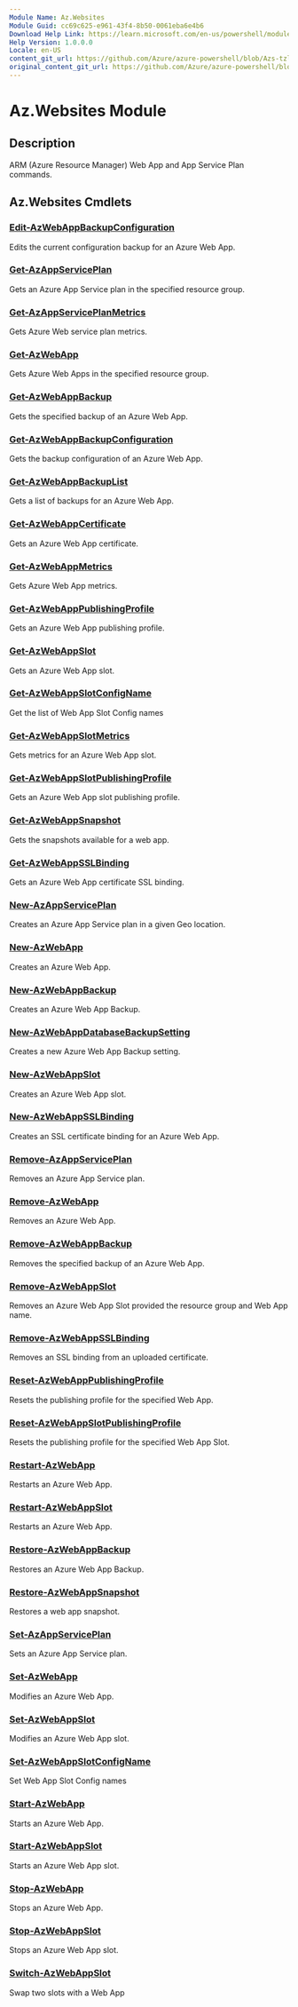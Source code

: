 ```yaml
---
Module Name: Az.Websites
Module Guid: cc69c625-e961-43f4-8b50-0061eba6e4b6
Download Help Link: https://learn.microsoft.com/en-us/powershell/module/Az.websites
Help Version: 1.0.0.0
Locale: en-US
content_git_url: https://github.com/Azure/azure-powershell/blob/Azs-tzl/src/Websites/Websites/help/Az.Websites.md
original_content_git_url: https://github.com/Azure/azure-powershell/blob/Azs-tzl/src/Websites/Websites/help/Az.Websites.md
---
```


# Az.Websites Module
## Description
ARM (Azure Resource Manager) Web App and App Service Plan commands.

## Az.Websites Cmdlets
### [Edit-AzWebAppBackupConfiguration](Edit-AzWebAppBackupConfiguration.md)
Edits the current configuration backup for an Azure Web App.

### [Get-AzAppServicePlan](Get-AzAppServicePlan.md)
Gets an Azure App Service plan in the specified resource group.

### [Get-AzAppServicePlanMetrics](Get-AzAppServicePlanMetrics.md)
Gets Azure Web service plan metrics.

### [Get-AzWebApp](Get-AzWebApp.md)
Gets Azure Web Apps in the specified resource group.

### [Get-AzWebAppBackup](Get-AzWebAppBackup.md)
Gets the specified backup of an Azure Web App.

### [Get-AzWebAppBackupConfiguration](Get-AzWebAppBackupConfiguration.md)
Gets the backup configuration of an Azure Web App.

### [Get-AzWebAppBackupList](Get-AzWebAppBackupList.md)
Gets a list of backups for an Azure Web App.

### [Get-AzWebAppCertificate](Get-AzWebAppCertificate.md)
Gets an Azure Web App certificate.

### [Get-AzWebAppMetrics](Get-AzWebAppMetrics.md)
Gets Azure Web App metrics.

### [Get-AzWebAppPublishingProfile](Get-AzWebAppPublishingProfile.md)
Gets an Azure Web App publishing profile.

### [Get-AzWebAppSlot](Get-AzWebAppSlot.md)
Gets an Azure Web App slot.

### [Get-AzWebAppSlotConfigName](Get-AzWebAppSlotConfigName.md)
Get the list of Web App Slot Config names

### [Get-AzWebAppSlotMetrics](Get-AzWebAppSlotMetrics.md)
Gets metrics for an Azure Web App slot.

### [Get-AzWebAppSlotPublishingProfile](Get-AzWebAppSlotPublishingProfile.md)
Gets an Azure Web App slot publishing profile.

### [Get-AzWebAppSnapshot](Get-AzWebAppSnapshot.md)
Gets the snapshots available for a web app.

### [Get-AzWebAppSSLBinding](Get-AzWebAppSSLBinding.md)
Gets an Azure Web App certificate SSL binding.

### [New-AzAppServicePlan](New-AzAppServicePlan.md)
Creates an Azure App Service plan in a given Geo location.

### [New-AzWebApp](New-AzWebApp.md)
Creates an Azure Web App.

### [New-AzWebAppBackup](New-AzWebAppBackup.md)
Creates an Azure Web App Backup.

### [New-AzWebAppDatabaseBackupSetting](New-AzWebAppDatabaseBackupSetting.md)
Creates a new Azure Web App Backup setting.

### [New-AzWebAppSlot](New-AzWebAppSlot.md)
Creates an Azure Web App slot.

### [New-AzWebAppSSLBinding](New-AzWebAppSSLBinding.md)
Creates an SSL certificate binding for an Azure Web App.

### [Remove-AzAppServicePlan](Remove-AzAppServicePlan.md)
Removes an Azure App Service plan.

### [Remove-AzWebApp](Remove-AzWebApp.md)
Removes an Azure Web App.

### [Remove-AzWebAppBackup](Remove-AzWebAppBackup.md)
Removes the specified backup of an Azure Web App.

### [Remove-AzWebAppSlot](Remove-AzWebAppSlot.md)
Removes an Azure Web App Slot provided the resource group and Web App name.

### [Remove-AzWebAppSSLBinding](Remove-AzWebAppSSLBinding.md)
Removes an SSL binding from an uploaded certificate.

### [Reset-AzWebAppPublishingProfile](Reset-AzWebAppPublishingProfile.md)
Resets the publishing profile for the specified Web App.

### [Reset-AzWebAppSlotPublishingProfile](Reset-AzWebAppSlotPublishingProfile.md)
Resets the publishing profile for the specified Web App Slot.

### [Restart-AzWebApp](Restart-AzWebApp.md)
Restarts an Azure Web App.

### [Restart-AzWebAppSlot](Restart-AzWebAppSlot.md)
Restarts an Azure Web App.

### [Restore-AzWebAppBackup](Restore-AzWebAppBackup.md)
Restores an Azure Web App Backup.

### [Restore-AzWebAppSnapshot](Restore-AzWebAppSnapshot.md)
Restores a web app snapshot.

### [Set-AzAppServicePlan](Set-AzAppServicePlan.md)
Sets an Azure App Service plan.

### [Set-AzWebApp](Set-AzWebApp.md)
Modifies an Azure Web App.

### [Set-AzWebAppSlot](Set-AzWebAppSlot.md)
Modifies an Azure Web App slot.

### [Set-AzWebAppSlotConfigName](Set-AzWebAppSlotConfigName.md)
Set Web App Slot Config names

### [Start-AzWebApp](Start-AzWebApp.md)
Starts an Azure Web App.

### [Start-AzWebAppSlot](Start-AzWebAppSlot.md)
Starts an Azure Web App slot.

### [Stop-AzWebApp](Stop-AzWebApp.md)
Stops an Azure Web App.

### [Stop-AzWebAppSlot](Stop-AzWebAppSlot.md)
Stops an Azure Web App slot.

### [Switch-AzWebAppSlot](Switch-AzWebAppSlot.md)
Swap two slots with a Web App

